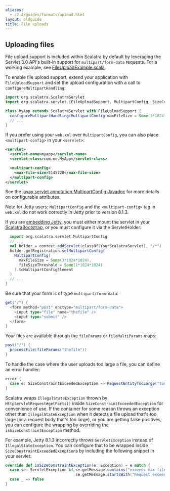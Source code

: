 ```yaml
---
aliases:
  - /2.4/guides/formats/upload.html
layout: oldguide
title: File uploads
---
```


## Uploading files

File upload support is included within Scalatra by default by leveraging
the Servlet 3.0 API's built-in support for `multipart/form-data` requests.
For a working example, see
[FileUploadExample.scala](https://github.com/scalatra/scalatra/blob/develop/example/src/main/scala/org/scalatra/FileUploadExample.scala).

To enable file upload support, extend your application with `FileUploadSupport`
and set the upload configuration with a call to `configureMultipartHandling`:

```scala
import org.scalatra.ScalatraServlet
import org.scalatra.servlet.{FileUploadSupport, MultipartConfig, SizeConstraintExceededException}

class MyApp extends ScalatraServlet with FileUploadSupport {
  configureMultipartHandling(MultipartConfig(maxFileSize = Some(3*1024*1024)))
  // ...
}
```

If you prefer using your `web.xml` over `MultipartConfig`, you can also place
`<multipart-config>` in your `<servlet>`:

```xml
<servlet>
  <servlet-name>myapp</servlet-name>
  <servlet-class>com.me.MyApp</servlet-class>

  <multipart-config>
    <max-file-size>3145728</max-file-size>
  </multipart-config>
</servlet>
```

See the
[javax.servlet.annotation.MultipartConfig Javadoc](http://docs.oracle.com/javaee/6/api/javax/servlet/annotation/MultipartConfig.html)
for more details on configurable attributes.

<span class="badge badge-warning"><i class="icon-flag icon-white"></i></span>
Note for Jetty users: `MultipartConfig` and the `<multipart-config>` tag in `web.xml`
do not work correctly in Jetty prior to version 8.1.3.

If you are [embedding Jetty](../deployment/standalone.html), you must either mount the servlet in your
[ScalatraBootstrap](../deployment/configuration.html), or you must configure it via the ServletHolder:

```scala
  import org.scalatra.servlet.MultipartConfig
  // ...
  val holder = context.addServlet(classOf[YourScalatraServlet], "/*")
  holder.getRegistration.setMultipartConfig(
    MultipartConfig(
      maxFileSize = Some(3*1024*1024),
      fileSizeThreshold = Some(1*1024*1024)
    ).toMultipartConfigElement
  )
  // ...
}
```

Be sure that your form is of type `multipart/form-data`:

```scala
get("/") {
  <form method="post" enctype="multipart/form-data">
    <input type="file" name="thefile" />
    <input type="submit" />
  </form>
}
```

Your files are available through the `fileParams` or `fileMultiParams` maps:

```scala
post("/") {
  processFile(fileParams("thefile"))
}
```

To handle the case where the user uploads too large a file, you can define an error handler:

```scala
error {
  case e: SizeConstraintExceededException => RequestEntityTooLarge("too much!")
}
```

Scalatra wraps `IllegalStateException` thrown by `HttpServletRequest#getParts()` inside
`SizeConstraintExceededException` for convenience of use. If the container for some
reason throws an exception other than `IllegalStateException` when it detects
a file upload that's too large (or a request body that's too large),
 or you are getting false positives, you can configure the wrapping by
overriding the `isSizeConstraintException` method.

For example, Jetty 8.1.3 incorrectly throws `ServletException` instead of `IllegalStateException`.
You can configure that to be wrapped inside `SizeConstraintExceededException`s
by including the following snippet in your servlet:

```scala
override def isSizeConstraintException(e: Exception) = e match {
  case se: ServletException if se.getMessage.contains("exceeds max filesize") ||
                               se.getMessage.startsWith("Request exceeds maxRequestSize") => true
  case _ => false
}
```
